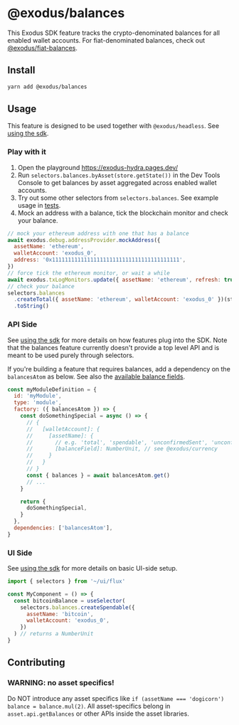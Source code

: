 # @exodus/balances

This Exodus SDK feature tracks the crypto-denominated balances for all enabled wallet accounts. For fiat-denominated balances, check out [@exodus/fiat-balances](../fiat-balances).

## Install

```sh
yarn add @exodus/balances
```

## Usage

This feature is designed to be used together with `@exodus/headless`. See [using the sdk](../../docs/docs-website/docs/development/using-the-sdk.md).

### Play with it

1. Open the playground https://exodus-hydra.pages.dev/
2. Run `selectors.balances.byAsset(store.getState())` in the Dev Tools Console to get balances by asset aggregated across enabled wallet accounts.
3. Try out some other selectors from `selectors.balances`. See example usage in [tests](./redux/__tests__/selectors/).
4. Mock an address with a balance, tick the blockchain monitor and check your balance.

```js
// mock your ethereum address with one that has a balance
await exodus.debug.addressProvider.mockAddress({
  assetName: 'ethereum',
  walletAccount: 'exodus_0',
  address: '0x1111111111111111111111111111111111111111',
})
// force tick the ethereum monitor, or wait a while
await exodus.txLogMonitors.update({ assetName: 'ethereum', refresh: true })
// check your balance
selectors.balances
  .createTotal({ assetName: 'ethereum', walletAccount: 'exodus_0' })(store.getState())
  .toString()
```

### API Side

See [using the sdk](../../docs/docs-website/docs/development/using-the-sdk.md#setup-the-api-side) for more details on how features plug into the SDK. Note that the balances feature currently doesn't provide a top level API and is meant to be used purely through selectors.

If you're building a feature that requires balances, add a dependency on the `balancesAtom` as below. See also the [available balance fields](./default-config.js).

```js
const myModuleDefinition = {
  id: 'myModule',
  type: 'module',
  factory: ({ balancesAtom }) => {
    const doSomethingSpecial = async () => {
      // {
      //   [walletAccount]: {
      //     [assetName]: {
      //       // e.g. 'total', 'spendable', 'unconfirmedSent', 'unconfirmedReceived'
      //       [balanceField]: NumberUnit, // see @exodus/currency
      //     }
      //   }
      // }
      const { balances } = await balancesAtom.get()
      // ...
    }

    return {
      doSomethingSpecial,
    }
  },
  dependencies: ['balancesAtom'],
}
```

### UI Side

See [using the sdk](../../docs/docs-website/docs/development/using-the-sdk.md#events) for more details on basic UI-side setup.

```js
import { selectors } from '~/ui/flux'

const MyComponent = () => {
  const bitcoinBalance = useSelector(
    selectors.balances.createSpendable({
      assetName: 'bitcoin',
      walletAccount: 'exodus_0',
    })
  ) // returns a NumberUnit
}
```

## Contributing

### WARNING: no asset specifics!

Do NOT introduce any asset specifics like `if (assetName === 'dogicorn') balance = balance.mul(2)`. All asset-specifics belong in `asset.api.getBalances` or other APIs inside the asset libraries.
